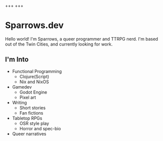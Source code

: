 +++
+++

# Sparrows.dev

Hello world!
I'm Sparrows, a queer programmer and TTRPG nerd. 
I'm based out of the Twin Cities, and currently looking for work.

## I'm Into

* Functional Programming
  * Clojure(Script)
  * Nix and NixOS
* Gamedev
    * Godot Engine
    * Pixel art
* Writing
    * Short stories
    * Fan fictions
* Tabletop RPGs
    * OSR style play
    * Horror and spec-bio
* Queer narratives
